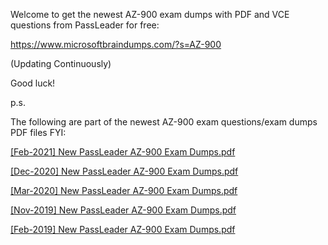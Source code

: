 Welcome to get the newest AZ-900 exam dumps with PDF and VCE questions from PassLeader for free:

https://www.microsoftbraindumps.com/?s=AZ-900

(Updating Continuously)

Good luck!

p.s.

The following are part of the newest AZ-900 exam questions/exam dumps PDF files FYI:

[[Feb-2021] New PassLeader AZ-900 Exam Dumps.pdf](https://github.com/AZ-900-Exam-Dumps-PDF-VCE-Questions/AZ-900-Exam-Dumps-PDF-VCE-Questions/files/6768566/Feb-2021.New.PassLeader.AZ-900.Exam.Dumps.pdf)

[[Dec-2020] New PassLeader AZ-900 Exam Dumps.pdf](https://github.com/AZ-900-Exam-Dumps-PDF-VCE-Questions/AZ-900-Exam-Dumps-PDF-VCE-Questions/files/6768568/Dec-2020.New.PassLeader.AZ-900.Exam.Dumps.pdf)

[[Mar-2020] New PassLeader AZ-900 Exam Dumps.pdf](https://github.com/AZ-900-Exam-Dumps-PDF-VCE-Questions/AZ-900-Exam-Dumps-PDF-VCE-Questions/files/6768570/Mar-2020.New.PassLeader.AZ-900.Exam.Dumps.pdf)

[[Nov-2019] New PassLeader AZ-900 Exam Dumps.pdf](https://github.com/AZ-900-Exam-Dumps-PDF-VCE-Questions/AZ-900-Exam-Dumps-PDF-VCE-Questions/files/6768571/Nov-2019.New.PassLeader.AZ-900.Exam.Dumps.pdf)

[[Feb-2019] New PassLeader AZ-900 Exam Dumps.pdf](https://github.com/AZ-900-Exam-Dumps-PDF-VCE-Questions/AZ-900-Exam-Dumps-PDF-VCE-Questions/files/6768573/Feb-2019.New.PassLeader.AZ-900.Exam.Dumps.pdf)
